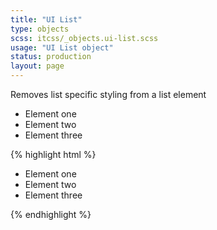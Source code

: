 ```yaml
---
title: "UI List"
type: objects
scss: itcss/_objects.ui-list.scss
usage: "UI List object"
status: production
layout: page
---
```


Removes list specific styling from a list element

<div class="example">
    <ul class="ui-list">
        <li>Element one</li>
        <li>Element two</li>
        <li>Element three</li>
    </ul>
</div>

{% highlight html %}
<ul class="ui-list">
    <li>Element one</li>
    <li>Element two</li>
    <li>Element three</li>
</ul>
{% endhighlight %}
